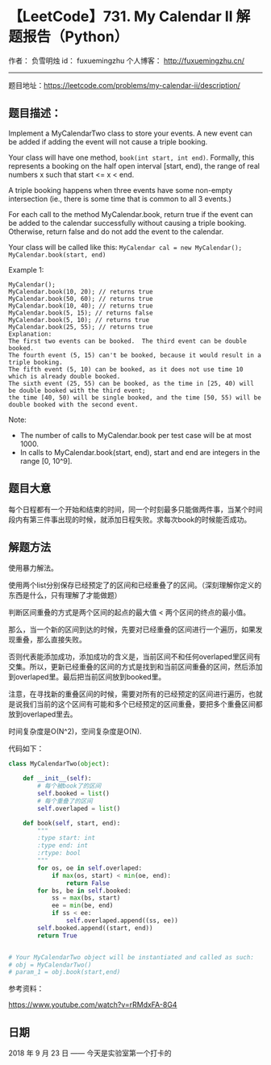 # 【LeetCode】731. My Calendar II 解题报告（Python）

作者： 		负雪明烛 
id：				fuxuemingzhu
个人博客：	http://fuxuemingzhu.cn/

---

题目地址：https://leetcode.com/problems/my-calendar-ii/description/

## 题目描述：

Implement a MyCalendarTwo class to store your events. A new event can be added if adding the event will not cause a triple booking.

Your class will have one method, ``book(int start, int end)``. Formally, this represents a booking on the half open interval [start, end), the range of real numbers x such that start <= x < end.

A triple booking happens when three events have some non-empty intersection (ie., there is some time that is common to all 3 events.)

For each call to the method MyCalendar.book, return true if the event can be added to the calendar successfully without causing a triple booking. Otherwise, return false and do not add the event to the calendar.

Your class will be called like this: ``MyCalendar cal = new MyCalendar(); MyCalendar.book(start, end)``

Example 1:

    MyCalendar();
    MyCalendar.book(10, 20); // returns true
    MyCalendar.book(50, 60); // returns true
    MyCalendar.book(10, 40); // returns true
    MyCalendar.book(5, 15); // returns false
    MyCalendar.book(5, 10); // returns true
    MyCalendar.book(25, 55); // returns true
    Explanation: 
    The first two events can be booked.  The third event can be double booked.
    The fourth event (5, 15) can't be booked, because it would result in a triple booking.
    The fifth event (5, 10) can be booked, as it does not use time 10 which is already double booked.
    The sixth event (25, 55) can be booked, as the time in [25, 40) will be double booked with the third event;
    the time [40, 50) will be single booked, and the time [50, 55) will be double booked with the second event.

Note:

- The number of calls to MyCalendar.book per test case will be at most 1000.
- In calls to MyCalendar.book(start, end), start and end are integers in the range [0, 10^9].

## 题目大意

每个日程都有一个开始和结束的时间，同一个时刻最多只能做两件事，当某个时间段内有第三件事出现的时候，就添加日程失败。求每次book的时候能否成功。

## 解题方法

使用暴力解法。

使用两个list分别保存已经预定了的区间和已经重叠了的区间。（深刻理解你定义的东西是什么，只有理解了才能做题）

判断区间重叠的方式是两个区间的起点的最大值 < 两个区间的终点的最小值。

那么，当一个新的区间到达的时候，先要对已经重叠的区间进行一个遍历，如果发现重叠，那么直接失败。

否则代表能添加成功，添加成功的含义是，当前区间不和任何overlaped里区间有交集。所以，更新已经重叠的区间的方式是找到和当前区间重叠的区间，然后添加到overlaped里。最后把当前区间放到booked里。

注意，在寻找新的重叠区间的时候，需要对所有的已经预定的区间进行遍历，也就是说我们当前的这个区间有可能和多个已经预定的区间重叠，要把多个重叠区间都放到overlaped里去。

时间复杂度是O(N^2)，空间复杂度是O(N).

代码如下：

```python
class MyCalendarTwo(object):

    def __init__(self):
        # 每个被book了的区间
        self.booked = list()
        # 每个重叠了的区间
        self.overlaped = list()

    def book(self, start, end):
        """
        :type start: int
        :type end: int
        :rtype: bool
        """
        for os, oe in self.overlaped:
            if max(os, start) < min(oe, end):
                return False
        for bs, be in self.booked:
            ss = max(bs, start)
            ee = min(be, end)
            if ss < ee:
                self.overlaped.append((ss, ee))
        self.booked.append((start, end))
        return True


# Your MyCalendarTwo object will be instantiated and called as such:
# obj = MyCalendarTwo()
# param_1 = obj.book(start,end)
```

参考资料：

https://www.youtube.com/watch?v=rRMdxFA-8G4

## 日期

2018 年 9 月 23 日 —— 今天是实验室第一个打卡的
